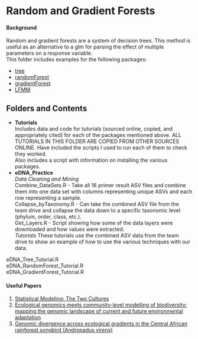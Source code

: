 # Random and Gradient Forests

#### Background
Random and gradient forests are a system of decision trees. This method is useful as an alternative to a glm for parsing the effect of multiple parameters on a response variable.  
This folder includes examples for the following packages:  
* [tree](https://cran.r-project.org/web/packages/tree/index.html)
* [randomForest](https://cran.r-project.org/web/packages/randomForest/index.html)
* [gradientForest](http://gradientforest.r-forge.r-project.org/)
* [LFMM](http://membres-timc.imag.fr/Olivier.Francois/lfmm/software.htm)

## Folders and Contents
* __Tutorials__  
Includes data and code for tutorials (sourced online, copied, and appropriately cited) for each of the packages mentioned above. ALL TUTORIALS IN THIS FOLDER ARE COPIED FROM OTHER SOURCES ONLINE. Have included the scripts I used to run each of them to check they worked.  
Also includes a script with information on installing the various packages.  
* __eDNA_Practice__  
_Data Cleaning and Mining_  
Combine_DataSets.R - Take all 16 primer result ASV files and combine them into one data set with columns representing unique ASVs and each row representing a sample.  
Collapse_byTaxonomy.R - Can take the combined ASV file from the team drive and collapse the data down to a specific taxonomic level (phylum, order, class, etc.).   
Get_Layers.R - Script showing how some of the data layers were downloaded and how values were extracted.   
_Tutorials_
These tutorials use the combined ASV data from the team drive to show an example of how to use the various techniques with our data.  
  
eDNA_Tree_Tutorial.R  
eDNA_RandomForest_Tutorial.R  
eDNA_GradientForest_Tutorial.R  




#### Useful Papers
1. [Statistical Modeling: The Two Cultures](https://projecteuclid.org/euclid.ss/1009213726)  
2. [Ecological genomics meets community-level modelling of
biodiversity: mapping the genomic landscape of current and
future environmental adaptation](http://onlinelibrary.wiley.com/doi/10.1111/ele.12376/full)  
3. [Genomic divergence across ecological gradients in the Central
African rainforest songbird (Andropadus virens)](http://onlinelibrary.wiley.com/doi/10.1111/mec.14270/full)
